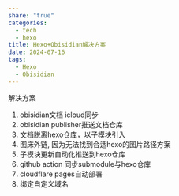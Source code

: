 ```yaml
---
share: "true"
categories:
  - tech
  - hexo
title: Hexo+Obisidian解决方案
date: 2024-07-16
tags:
  - Hexo
  - Obisidian
---
```

解决方案
1. obisidian文档 icloud同步
2. obisidian publisher推送文档仓库
3. 文档脱离hexo仓库，以子模块引入
4. 图床外链, 因为无法找到合适hexo的图片路径方案
5. 子模块更新自动化推送到hexo仓库
6. github action 同步submodule与hexo仓库
7. cloudflare pages自动部署
8. 绑定自定义域名
